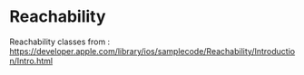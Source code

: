 # Reachability

Reachability classes from :
https://developer.apple.com/library/ios/samplecode/Reachability/Introduction/Intro.html
